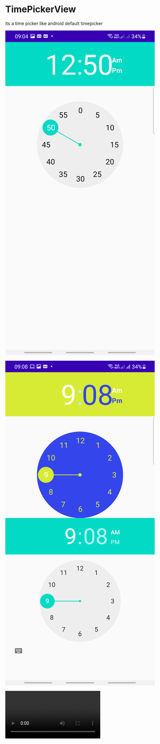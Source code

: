 # TimePickerView
its a time picker like android default timepicker

![alt text](https://github.com/SHAMSRIZWAN/TimePickerView/blob/master/app/src/main/res/raw/screen_1.png?raw=true)

![alt text](https://github.com/SHAMSRIZWAN/TimePickerView/blob/master/app/src/main/res/raw/screen_2.png?raw=true)

![alt text](https://github.com/SHAMSRIZWAN/TimePickerView/blob/master/app/src/main/res/raw/vid_1.mp4?raw=true)

